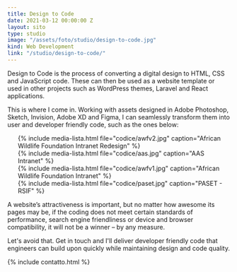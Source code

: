 ```yaml
---
title: Design to Code
date: 2021-03-12 00:00:00 Z
layout: sito
type: studio
image: "/assets/foto/studio/design-to-code.jpg"
kind: Web Development
link: "/studio/design-to-code/"
---
```

Design to Code is the process of converting a digital design to HTML, CSS and JavaScript code. These can then be used as a website template or used in other projects such as WordPress themes, Laravel and React applications.

This is where I come in. Working with assets designed in Adobe Photoshop, Sketch, Invision, Adobe XD and Figma, I can seamlessly transform them into user and developer friendly code, such as the ones below:
<div class="media logos">
<ul>
{% include media-lista.html file="codice/awfv2.jpg" caption="African Wildlife Foundation Intranet Redesign" %}
<div class="break"></div>
{% include media-lista.html file="codice/aas.jpg" caption="AAS Intranet" %} 
<div class="break"></div>
	{% include media-lista.html file="codice/awfv1.jpg" caption="African Wildlife Foundation Intranet" %}
<div class="break"></div>
{% include media-lista.html file="codice/paset.jpg" caption="PASET - RSIF" %}
	<div class="break"></div>
</ul>
</div>
A website’s attractiveness is important, but no matter how awesome its pages may be, if the coding does not meet certain standards of performance, search engine friendliness or device and browser compatibility, it will not be a winner – by any measure.

Let's avoid that. Get in touch and I'll deliver developer friendly code that engineers can build upon quickly while maintaining design and code quality.

{% include contatto.html %}